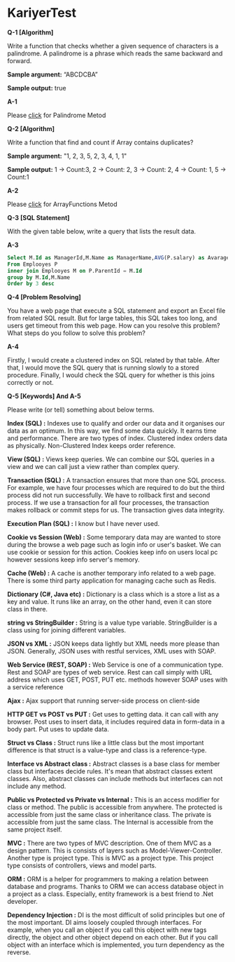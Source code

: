 # KariyerTest

**Q-1 [Algorithm]**

Write a function that checks whether a given sequence of characters is a palindrome. A palindrome is a phrase which reads the same backward and forward. 

**Sample argument:** “ABCDCBA”

**Sample output:**  true

**A-1**

Please [click](https://github.com/hasancanguler/KariyerTest/blob/main/KariyerTest/Palindrome.cs) for Palindrome Metod


**Q-2 [Algorithm]**

 Write a function that find and count if Array contains duplicates?
 
**Sample argument:** "1, 2, 3, 5, 2, 3, 4, 1, 1"

**Sample output:** 1 -> Count:3, 2 -> Count: 2, 3 -> Count: 2, 4 -> Count: 1, 5 -> Count:1

**A-2**

Please [click](https://github.com/hasancanguler/KariyerTest/blob/main/KariyerTest/ArrayFunctions.cs) for ArrayFunctions Metod

**Q-3 [SQL Statement]** 

With the given table below, write a query that lists the result data.

**A-3**

```SQL
Select M.Id as ManagerId,M.Name as ManagerName,AVG(P.salary) as Avarage_Salary_Under_Manager 
From Emplooyes P
inner join Emplooyes M on P.ParentId = M.Id
group by M.Id,M.Name
Order by 3 desc
 ```

**Q-4 [Problem Resolving]** 

You have a web page that execute a SQL statement and export an Excel file from related SQL result. But for large tables, this SQL takes too long, and users get timeout from this web page.
How can you resolve this problem? What steps do you follow to solve this problem?

**A-4**

Firstly, I would create a clustered index on SQL related by that table. After that, I would move the SQL query that is running slowly to a stored procedure. Finally, I would check the SQL query for whether is this joins correctly or not.

**Q-5 [Keywords] And A-5**

Please write (or tell) something about below terms.

**Index (SQL) :** Indexes use to qualify and order our data and it organises our data as an optimum. In this way, we find some data quickly. It earns time and performance.  There are two types of index.  Clustered index orders data as physically. Non-Clustered Index keeps order reference.

**View (SQL) :** Views keep queries. We can combine our SQL queries in a view and we can call just a view rather than complex query.

**Transaction (SQL) :** A transaction ensures that more than one SQL process. For example, we have four processes which are required to do but the third process did not run successfully. We have to rollback first and second process. If we use a transaction for all four processes, the transaction makes rollback or commit steps for us. The transaction gives data integrity.

**Execution Plan (SQL) :** I know but I have never used.

**Cookie vs Session (Web) :** Some temporary data may are wanted to store during the browse a web page such as login info or user's basket. We can use cookie or session for this action. Cookies keep info on users local pc however sessions keep info server's memory.

**Cache (Web) :** A cache is another temporary info related to a web page. There is some third party application for managing cache such as Redis.

**Dictionary (C#, Java etc) :** Dictionary is a class which is a store a list as a key and value. It runs like an array, on the other hand, even it can store class in there.

**string vs StringBuilder :** String is a value type variable. StringBuilder is a class using for joining different variables.

**JSON vs XML :** JSON keeps data lightly but XML needs more please than JSON. Generally, JSON uses with restful services, XML uses with  SOAP.

**Web Service (REST, SOAP) :** Web Service is one of a communication type. Rest and SOAP are types of web service.  Rest can call simply with URL address which uses GET, POST, PUT etc. methods however SOAP uses with a service reference 

**Ajax :** Ajax support that running server-side process on client-side 

**HTTP GET vs POST vs PUT :** Get uses to getting data. it can call with any browser. Post uses to insert data, it includes required data in form-data in a body part. Put uses to update data.

**Struct vs Class :** Struct runs like a little class but the most important difference is that struct is a value-type and class is a reference-type.

**Interface vs Abstract class :** Abstract classes is a base class for member class but interfaces decide rules. It's mean that abstract classes extent classes. Also, abstract classes can include methods but interfaces can not include any method.

**Public vs Protected vs Private vs Internal :** This is an access modifier for class or method. The public is accessible from anywhere. The protected is accessible from just the same class or inheritance class. The private is accessible from just the same class. The Internal is accessible from the same project itself.

**MVC :** There are two types of MVC description. One of them MVC as a design pattern. This is consists of layers such as Model-Viewer-Controller. Another type is project type. This is MVC as a project type. This project type consists of controllers, views and model parts.

**ORM :** ORM is a helper for programmers to making a relation between database and programs. Thanks to ORM we can access database object in a project as a class. Especially, entity framework is a best friend to .Net developer.

**Dependency Injection :** DI is the most difficult of solid principles but one of the most important. DI aims loosely coupled through interfaces. For example, when you call an object if you call this object with new tags directly, the object and other object depend on each other. But if you call object with an interface which is implemented, you turn dependency as the reverse. 
